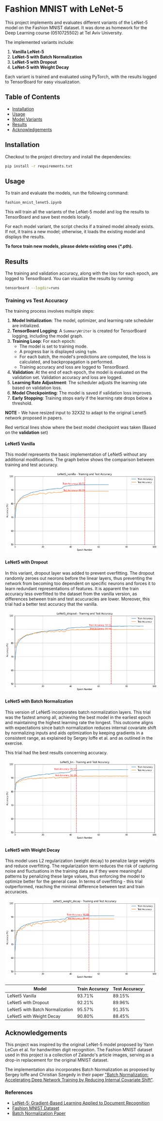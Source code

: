 
# Fashion MNIST with LeNet-5

This project implements and evaluates different variants of the LeNet-5 model on the Fashion MNIST dataset. It was done as homework for the Deep Learning course (0510725502) at Tel Aviv University.

The implemented variants include:

1. **Vanilla LeNet-5**
2. **LeNet-5 with Batch Normalization**
3. **LeNet-5 with Dropout**
4. **LeNet-5 with Weight Decay**

Each variant is trained and evaluated using PyTorch, with the results logged to TensorBoard for easy visualization.

## Table of Contents
- [Installation](#installation)
- [Usage](#usage)
- [Model Variants](#model-variants)
- [Results](#results)
- [Acknowledgements](#acknowledgements)

## Installation

Checkout to the project directory and install the dependencies:

```bash
pip install -r requirements.txt
```


## Usage

To train and evaluate the models, run the following command:

```bash
fashion_mnist_lenet5.ipynb
```

This will train all the variants of the LeNet-5 model and log the results to TensorBoard and save best models locally.

For each model variant, the script checks if a trained model already exists. If not, it trains a new model; otherwise, it loads the existing model and displays the results.

**To force train new models, please delete existing ones (*.pth).**

## Results

The training and validation accuracy, along with the loss for each epoch, are logged to TensorBoard. You can visualize the results by running:

```bash
tensorboard --logdir=runs
```

### Training vs Test Accuracy
The training process involves multiple steps:

1. **Model Initialization**: The model, optimizer, and learning rate scheduler are initialized.
2. **TensorBoard Logging**: A `SummaryWriter` is created for TensorBoard logging, including the model graph.
3. **Training Loop**: For each epoch:
   - The model is set to training mode.
   - A progress bar is displayed using `tqdm`.
   - For each batch, the model's predictions are computed, the loss is calculated, and backpropagation is performed.
   - Training accuracy and loss are logged to TensorBoard.
4. **Validation**: At the end of each epoch, the model is evaluated on the validation set. Validation accuracy and loss are logged.
5. **Learning Rate Adjustment**: The scheduler adjusts the learning rate based on validation loss.
6. **Model Checkpointing**: The model is saved if validation loss improves.
7. **Early Stopping**: Training stops early if the learning rate drops below a threshold.

**NOTE** - We have resized input to 32X32 to adapt to the original Lenet5 network proposed in papers.


Red vertical lines show where the best model checkpoint was taken (Based on the **validation** set)
#### LeNet5 Vanilla
This model represents the basic implementation of LeNet5 without any additional modifications. The graph below shows the comparison between training and test accuracy.

![Lenet5_vanilla.png](assets\Lenet5_vanilla.png "Lenet5_vanilla.png")

#### LeNet5 with Dropout
In this variant, dropout layer was added to prevent overfitting. The dropout randomly zeroes out neorons before the linear layers, thus preventing the network from becoming too dependent on specific neurons and forces it to learn redundant representations of features. It is apparent the train accuracy less overfitted to the dataset from the vanilla version, as differences between train and test acucuracies are lower. Moreover, this trial had a better test accuracy that the vanilla.


![Lenet5_dropout.png](assets\Lenet5_dropout.png "Lenet5_dropout.png")

#### LeNet5 with Batch Normalization
This version of LeNet5 incorporates batch normalization layers. This trial was the fastest among all, achieving the best model in the earliest epoch and maintaining the highest learning rate the longest. This outcome aligns with expectations since batch normalization reduces internal covariate shift by normalizing inputs and aids optimization by keeping gradients in a consistent range, as explained by Sergey Ioffe et al. and as outlined in the exercise.

This trial had the best results concerning accuracy.

![Lenet5_bn.png](assets\Lenet5_bn.png "Lenet5_bn.png")

#### LeNet5 with Weight Decay
This model uses L2 regularization (weight decay) to penalize large weights and reduce overfitting. The regularization term reduces the risk of capturing noise and fluctuations in the training data as if they were meaningful patterns by penalizing these large values, thus enforcing the model to optimize better for the general case.
In terms of overfitting - this trial outperformed, reaching the minimal difference between test and train accuracies.

![LeNet5_weight_decay.png](assets\LeNet5_weight_decay.png "LeNet5_weight_decay.png")


| Model                       | Train Accuracy | Test Accuracy |
|-----------------------------|----------------|---------------|
| LeNet5 Vanilla              | 93.71%         | 89.15%        |
| LeNet5 with Dropout         | 92.21%         | 89.96%        |
| LeNet5 with Batch Normalization | 95.57%     | 91.35%        |
| LeNet5 with Weight Decay    | 90.80%         | 88.45%        |

## Acknowledgements

This project was inspired by the original LeNet-5 model proposed by Yann LeCun et al. for handwritten digit recognition. The Fashion MNIST dataset used in this project is a collection of Zalando's article images, serving as a drop-in replacement for the original MNIST dataset.

The implementation also incorporates Batch Normalization as proposed by Sergey Ioffe and Christian Szegedy in their paper ["Batch Normalization: Accelerating Deep Network Training by Reducing Internal Covariate Shift"](https://arxiv.org/abs/1502.03167).

### References

- [LeNet-5: Gradient-Based Learning Applied to Document Recognition](http://yann.lecun.com/exdb/lenet/)
- [Fashion MNIST Dataset](https://github.com/zalandoresearch/fashion-mnist)
- [Batch Normalization Paper](https://arxiv.org/abs/1502.03167)

